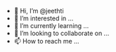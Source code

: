 - 👋 Hi, I’m @jeethti
- 👀 I’m interested in ...
- 🌱 I’m currently learning ...
- 💞️ I’m looking to collaborate on ...
- 📫 How to reach me ...

<!---
jeethti/jeethti is a ✨ special ✨ repository because its `README.md` (this file) appears on your GitHub profile.
You can click the Preview link to take a look at your changes.
--->
